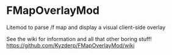# FMapOverlayMod
Litemod to parse /f map and display a visual client-side overlay

See the wiki for information and all that other boring stuff! https://github.com/Kyzderp/FMapOverlayMod/wiki

